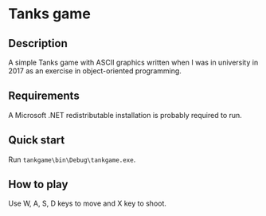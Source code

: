 # Tanks game

## Description
A simple Tanks game with ASCII graphics written when I was in university in 2017 as an exercise in object-oriented programming.

## Requirements
A Microsoft .NET redistributable installation is probably required to run.

## Quick start
Run `tankgame\bin\Debug\tankgame.exe`.

## How to play
Use W, A, S, D keys to move  and X key to shoot.